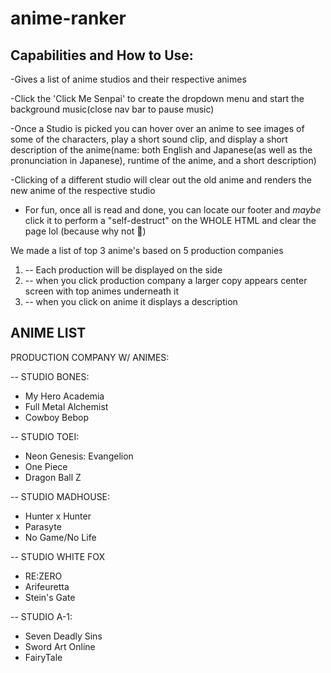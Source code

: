 # anime-ranker

Capabilities and How to Use:
----------------------------------------------------------

-Gives a list of anime studios and their respective animes

-Click the 'Click Me Senpai' to create the dropdown menu and start the background music(close nav bar to pause music)

-Once a Studio is picked you can hover over an anime to see images of some of the characters, play a short sound clip, and display a short description of the anime(name: both English and Japanese(as well as the pronunciation in Japanese), runtime of the anime, and a short description)

-Clicking of a different studio will clear out the old anime and renders the new anime of the respective studio

- For fun, once all is read and done, you can locate our footer and *maybe* click it to perform a "self-destruct" on the WHOLE HTML and clear the page lol (because why not 🥴)


We made a list of top 3 anime's based on 5 production companies 

1. -- Each production will be displayed on the side
2. -- when you click production company a larger copy appears center screen with top animes underneath it
3. -- when you click on anime it displays a description

ANIME LIST
-----------------
PRODUCTION COMPANY W/ ANIMES:

-- STUDIO BONES:
- My Hero Academia
- Full Metal Alchemist
- Cowboy Bebop


-- STUDIO TOEI:
- Neon Genesis: Evangelion
- One Piece
- Dragon Ball Z


-- STUDIO MADHOUSE:
- Hunter x Hunter
- Parasyte
- No Game/No Life


-- STUDIO WHITE FOX
- RE:ZERO
- Arifeuretta
- Stein's Gate

-- STUDIO A-1:
- Seven Deadly Sins
- Sword Art Online
- FairyTale


